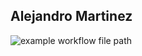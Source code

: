 ## Alejandro Martinez
![example workflow file path](https://github.com/alexMtzRivero/OOP_homeworks/workflows/.github/workflows/main.yml/badge.svg)
    
